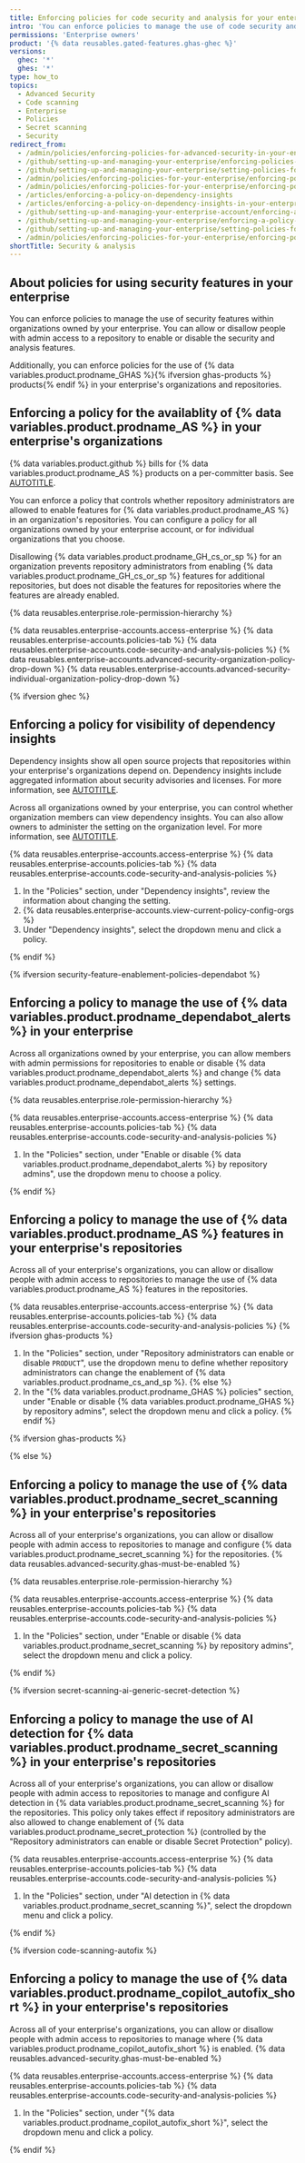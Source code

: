 ```yaml
---
title: Enforcing policies for code security and analysis for your enterprise
intro: 'You can enforce policies to manage the use of code security and analysis features within your enterprise''s organizations.'
permissions: 'Enterprise owners'
product: '{% data reusables.gated-features.ghas-ghec %}'
versions:
  ghec: '*'
  ghes: '*'
type: how_to
topics:
  - Advanced Security
  - Code scanning
  - Enterprise
  - Policies
  - Secret scanning
  - Security
redirect_from:
  - /admin/policies/enforcing-policies-for-advanced-security-in-your-enterprise
  - /github/setting-up-and-managing-your-enterprise/enforcing-policies-for-advanced-security-in-your-enterprise-account
  - /github/setting-up-and-managing-your-enterprise/setting-policies-for-organizations-in-your-enterprise-account/enforcing-policies-for-advanced-security-in-your-enterprise-account
  - /admin/policies/enforcing-policies-for-your-enterprise/enforcing-policies-for-advanced-security-in-your-enterprise
  - /admin/policies/enforcing-policies-for-your-enterprise/enforcing-policies-for-dependency-insights-in-your-enterprise
  - /articles/enforcing-a-policy-on-dependency-insights
  - /articles/enforcing-a-policy-on-dependency-insights-in-your-enterprise-account
  - /github/setting-up-and-managing-your-enterprise-account/enforcing-a-policy-on-dependency-insights-in-your-enterprise-account
  - /github/setting-up-and-managing-your-enterprise/enforcing-a-policy-on-dependency-insights-in-your-enterprise-account
  - /github/setting-up-and-managing-your-enterprise/setting-policies-for-organizations-in-your-enterprise-account/enforcing-a-policy-on-dependency-insights-in-your-enterprise-account
  - /admin/policies/enforcing-policies-for-your-enterprise/enforcing-policies-for-code-security-and-analysis-for-your-enterprise
shortTitle: Security & analysis
---
```


## About policies for using security features in your enterprise

You can enforce policies to manage the use of security features within organizations owned by your enterprise. You can allow or disallow people with admin access to a repository to enable or disable the security and analysis features.

Additionally, you can enforce policies for the use of {% data variables.product.prodname_GHAS %}{% ifversion ghas-products %} products{% endif %} in your enterprise's organizations and repositories.

## Enforcing a policy for the availablity of {% data variables.product.prodname_AS %} in your enterprise's organizations

{% data variables.product.github %} bills for {% data variables.product.prodname_AS %} products on a per-committer basis. See [AUTOTITLE](/billing/managing-billing-for-your-products/managing-billing-for-github-advanced-security/about-billing-for-github-advanced-security#managing-committers-and-costs).

You can enforce a policy that controls whether repository administrators are allowed to enable features for {% data variables.product.prodname_AS %} in an organization's repositories. You can configure a policy for all organizations owned by your enterprise account, or for individual organizations that you choose.

Disallowing {% data variables.product.prodname_GH_cs_or_sp %} for an organization prevents repository administrators from enabling {% data variables.product.prodname_GH_cs_or_sp %} features for additional repositories, but does not disable the features for repositories where the features are already enabled.

{% data reusables.enterprise.role-permission-hierarchy %}

{% data reusables.enterprise-accounts.access-enterprise %}
{% data reusables.enterprise-accounts.policies-tab %}
{% data reusables.enterprise-accounts.code-security-and-analysis-policies %}
{% data reusables.enterprise-accounts.advanced-security-organization-policy-drop-down %}
{% data reusables.enterprise-accounts.advanced-security-individual-organization-policy-drop-down %}

{% ifversion ghec %}

## Enforcing a policy for visibility of dependency insights

Dependency insights show all open source projects that repositories within your enterprise's organizations depend on. Dependency insights include aggregated information about security advisories and licenses. For more information, see [AUTOTITLE](/organizations/collaborating-with-groups-in-organizations/viewing-insights-for-dependencies-in-your-organization).

Across all organizations owned by your enterprise, you can control whether organization members can view dependency insights. You can also allow owners to administer the setting on the organization level. For more information, see [AUTOTITLE](/organizations/managing-organization-settings/changing-the-visibility-of-your-organizations-dependency-insights).

{% data reusables.enterprise-accounts.access-enterprise %}
{% data reusables.enterprise-accounts.policies-tab %}
{% data reusables.enterprise-accounts.code-security-and-analysis-policies %}
1. In the "Policies" section, under "Dependency insights", review the information about changing the setting.
1. {% data reusables.enterprise-accounts.view-current-policy-config-orgs %}
1. Under "Dependency insights", select the dropdown menu and click a policy.

{% endif %}

{% ifversion security-feature-enablement-policies-dependabot %}

## Enforcing a policy to manage the use of {% data variables.product.prodname_dependabot_alerts %} in your enterprise

Across all organizations owned by your enterprise, you can allow members with admin permissions for repositories to enable or disable {% data variables.product.prodname_dependabot_alerts %} and change {% data variables.product.prodname_dependabot_alerts %} settings.

{% data reusables.enterprise.role-permission-hierarchy %}

{% data reusables.enterprise-accounts.access-enterprise %}
{% data reusables.enterprise-accounts.policies-tab %}
{% data reusables.enterprise-accounts.code-security-and-analysis-policies %}
1. In the "Policies" section, under "Enable or disable {% data variables.product.prodname_dependabot_alerts %} by repository admins", use the dropdown menu to choose a policy.

{% endif %}

## Enforcing a policy to manage the use of {% data variables.product.prodname_AS %} features in your enterprise's repositories

Across all of your enterprise's organizations, you can allow or disallow people with admin access to repositories to manage the use of {% data variables.product.prodname_AS %} features in the repositories.

{% data reusables.enterprise-accounts.access-enterprise %}
{% data reusables.enterprise-accounts.policies-tab %}
{% data reusables.enterprise-accounts.code-security-and-analysis-policies %}
{% ifversion ghas-products %}
1. In the "Policies" section, under "Repository administrators can enable or disable `PRODUCT`", use the dropdown menu to define whether repository administrators can change the enablement of {% data variables.product.prodname_cs_and_sp %}.
{% else %}
1. In the "{% data variables.product.prodname_GHAS %} policies" section, under "Enable or disable {% data variables.product.prodname_GHAS %} by repository admins", select the dropdown menu and click a policy.
{% endif %}

{% ifversion ghas-products %}
<!--This option is included automatically by the "Repository Admins can Enable or Disable Secret Protection" option, which is why this section is omitted for `ghas-products` versions.-->
{% else %}

## Enforcing a policy to manage the use of {% data variables.product.prodname_secret_scanning %} in your enterprise's repositories

Across all of your enterprise's organizations, you can allow or disallow people with admin access to repositories to manage and configure {% data variables.product.prodname_secret_scanning %} for the repositories. {% data reusables.advanced-security.ghas-must-be-enabled %}

{% data reusables.enterprise.role-permission-hierarchy %}

{% data reusables.enterprise-accounts.access-enterprise %}
{% data reusables.enterprise-accounts.policies-tab %}
{% data reusables.enterprise-accounts.code-security-and-analysis-policies %}
1. In the "Policies" section, under "Enable or disable {% data variables.product.prodname_secret_scanning %} by repository admins", select the dropdown menu and click a policy.

{% endif %}

{% ifversion secret-scanning-ai-generic-secret-detection %}

## Enforcing a policy to manage the use of AI detection for {% data variables.product.prodname_secret_scanning %} in your enterprise's repositories

Across all of your enterprise's organizations, you can allow or disallow people with admin access to repositories to manage and configure AI detection in {% data variables.product.prodname_secret_scanning %} for the repositories. This policy only takes effect if repository administrators are also allowed to change enablement of {% data variables.product.prodname_secret_protection %} (controlled by the "Repository administrators can enable or disable Secret Protection" policy).

{% data reusables.enterprise-accounts.access-enterprise %}
{% data reusables.enterprise-accounts.policies-tab %}
{% data reusables.enterprise-accounts.code-security-and-analysis-policies %}
1. In the "Policies" section, under "AI detection in {% data variables.product.prodname_secret_scanning %}", select the dropdown menu and click a policy.

{% endif %}

{% ifversion code-scanning-autofix %}

## Enforcing a policy to manage the use of {% data variables.product.prodname_copilot_autofix_short %} in your enterprise's repositories

Across all of your enterprise's organizations, you can allow or disallow people with admin access to repositories to manage where {% data variables.product.prodname_copilot_autofix_short %} is enabled. {% data reusables.advanced-security.ghas-must-be-enabled %}

{% data reusables.enterprise-accounts.access-enterprise %}
{% data reusables.enterprise-accounts.policies-tab %}
{% data reusables.enterprise-accounts.code-security-and-analysis-policies %}
1. In the "Policies" section, under "{% data variables.product.prodname_copilot_autofix_short %}", select the dropdown menu and click a policy.

{% endif %}
